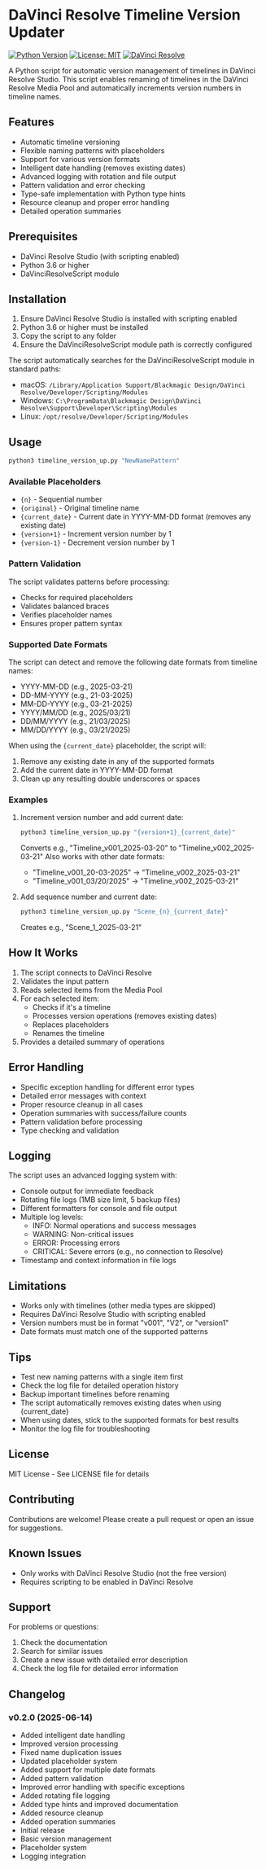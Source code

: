 # DaVinci Resolve Timeline Version Updater

[![Python Version](https://img.shields.io/badge/python-3.6%2B-blue.svg)](https://www.python.org/downloads/)
[![License: MIT](https://img.shields.io/badge/License-MIT-yellow.svg)](https://opensource.org/licenses/MIT)
[![DaVinci Resolve](https://img.shields.io/badge/DaVinci%20Resolve-Studio-blueviolet.svg)](https://www.blackmagicdesign.com/products/davinciresolve)

A Python script for automatic version management of timelines in DaVinci Resolve Studio. This script enables renaming of timelines in the DaVinci Resolve Media Pool and automatically increments version numbers in timeline names.

## Features
- Automatic timeline versioning
- Flexible naming patterns with placeholders
- Support for various version formats
- Intelligent date handling (removes existing dates)
- Advanced logging with rotation and file output
- Pattern validation and error checking
- Type-safe implementation with Python type hints
- Resource cleanup and proper error handling
- Detailed operation summaries

## Prerequisites
- DaVinci Resolve Studio (with scripting enabled)
- Python 3.6 or higher
- DaVinciResolveScript module

## Installation

1. Ensure DaVinci Resolve Studio is installed with scripting enabled
2. Python 3.6 or higher must be installed
3. Copy the script to any folder
4. Ensure the DaVinciResolveScript module path is correctly configured

The script automatically searches for the DaVinciResolveScript module in standard paths:
- macOS: `/Library/Application Support/Blackmagic Design/DaVinci Resolve/Developer/Scripting/Modules`
- Windows: `C:\ProgramData\Blackmagic Design\DaVinci Resolve\Support\Developer\Scripting\Modules`
- Linux: `/opt/resolve/Developer/Scripting/Modules`

## Usage
```bash
python3 timeline_version_up.py "NewNamePattern"
```

### Available Placeholders
- `{n}`         - Sequential number
- `{original}`  - Original timeline name
- `{current_date}` - Current date in YYYY-MM-DD format (removes any existing date)
- `{version+1}` - Increment version number by 1
- `{version-1}` - Decrement version number by 1

### Pattern Validation
The script validates patterns before processing:
- Checks for required placeholders
- Validates balanced braces
- Verifies placeholder names
- Ensures proper pattern syntax

### Supported Date Formats
The script can detect and remove the following date formats from timeline names:
- YYYY-MM-DD (e.g., 2025-03-21)
- DD-MM-YYYY (e.g., 21-03-2025)
- MM-DD-YYYY (e.g., 03-21-2025)
- YYYY/MM/DD (e.g., 2025/03/21)
- DD/MM/YYYY (e.g., 21/03/2025)
- MM/DD/YYYY (e.g., 03/21/2025)

When using the `{current_date}` placeholder, the script will:
1. Remove any existing date in any of the supported formats
2. Add the current date in YYYY-MM-DD format
3. Clean up any resulting double underscores or spaces

### Examples
1. Increment version number and add current date:
   ```bash
   python3 timeline_version_up.py "{version+1}_{current_date}"
   ```
   Converts e.g., "Timeline_v001_2025-03-20" to "Timeline_v002_2025-03-21"
   Also works with other date formats:
   - "Timeline_v001_20-03-2025" → "Timeline_v002_2025-03-21"
   - "Timeline_v001_03/20/2025" → "Timeline_v002_2025-03-21"

2. Add sequence number and current date:
   ```bash
   python3 timeline_version_up.py "Scene_{n}_{current_date}"
   ```
   Creates e.g., "Scene_1_2025-03-21"

## How It Works
1. The script connects to DaVinci Resolve
2. Validates the input pattern
3. Reads selected items from the Media Pool
4. For each selected item:
   - Checks if it's a timeline
   - Processes version operations (removes existing dates)
   - Replaces placeholders
   - Renames the timeline
5. Provides a detailed summary of operations

## Error Handling
- Specific exception handling for different error types
- Detailed error messages with context
- Proper resource cleanup in all cases
- Operation summaries with success/failure counts
- Pattern validation before processing
- Type checking and validation

## Logging
The script uses an advanced logging system with:
- Console output for immediate feedback
- Rotating file logs (1MB size limit, 5 backup files)
- Different formatters for console and file output
- Multiple log levels:
  - INFO: Normal operations and success messages
  - WARNING: Non-critical issues
  - ERROR: Processing errors
  - CRITICAL: Severe errors (e.g., no connection to Resolve)
- Timestamp and context information in file logs

## Limitations
- Works only with timelines (other media types are skipped)
- Requires DaVinci Resolve Studio with scripting enabled
- Version numbers must be in format "v001", "V2", or "version1"
- Date formats must match one of the supported patterns

## Tips
- Test new naming patterns with a single item first
- Check the log file for detailed operation history
- Backup important timelines before renaming
- The script automatically removes existing dates when using {current_date}
- When using dates, stick to the supported formats for best results
- Monitor the log file for troubleshooting

## License
MIT License - See LICENSE file for details

## Contributing
Contributions are welcome! Please create a pull request or open an issue for suggestions.

## Known Issues
- Only works with DaVinci Resolve Studio (not the free version)
- Requires scripting to be enabled in DaVinci Resolve

## Support
For problems or questions:
1. Check the documentation
2. Search for similar issues
3. Create a new issue with detailed error description
4. Check the log file for detailed error information

## Changelog
### v0.2.0 (2025-06-14)
- Added intelligent date handling
- Improved version processing
- Fixed name duplication issues
- Updated placeholder system
- Added support for multiple date formats
- Added pattern validation
- Improved error handling with specific exceptions
- Added rotating file logging
- Added type hints and improved documentation
- Added resource cleanup
- Added operation summaries
- Initial release
- Basic version management
- Placeholder system
- Logging integration
